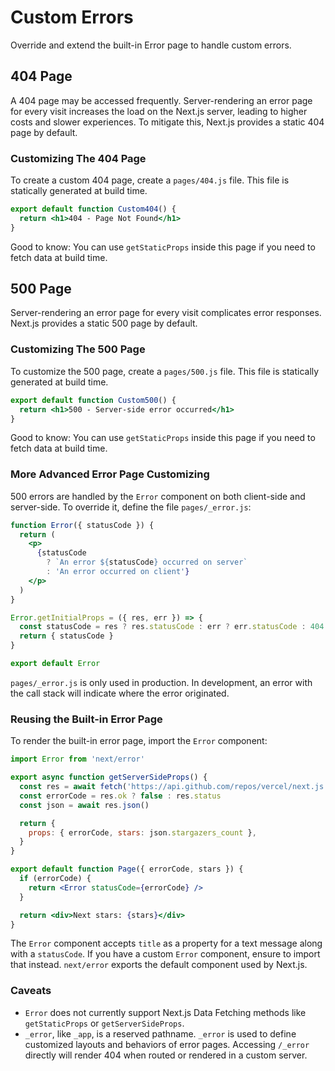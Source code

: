 # Custom Errors

Override and extend the built-in Error page to handle custom errors.

## 404 Page

A 404 page may be accessed frequently. Server-rendering an error page for every visit increases the load on the Next.js server, leading to higher costs and slower experiences. To mitigate this, Next.js provides a static 404 page by default.

### Customizing The 404 Page

To create a custom 404 page, create a `pages/404.js` file. This file is statically generated at build time.

```jsx
export default function Custom404() {
  return <h1>404 - Page Not Found</h1>
}
```

Good to know: You can use `getStaticProps` inside this page if you need to fetch data at build time.

## 500 Page

Server-rendering an error page for every visit complicates error responses. Next.js provides a static 500 page by default.

### Customizing The 500 Page

To customize the 500 page, create a `pages/500.js` file. This file is statically generated at build time.

```jsx
export default function Custom500() {
  return <h1>500 - Server-side error occurred</h1>
}
```

Good to know: You can use `getStaticProps` inside this page if you need to fetch data at build time.

### More Advanced Error Page Customizing

500 errors are handled by the `Error` component on both client-side and server-side. To override it, define the file `pages/_error.js`:

```jsx
function Error({ statusCode }) {
  return (
    <p>
      {statusCode
        ? `An error ${statusCode} occurred on server`
        : 'An error occurred on client'}
    </p>
  )
}

Error.getInitialProps = ({ res, err }) => {
  const statusCode = res ? res.statusCode : err ? err.statusCode : 404
  return { statusCode }
}

export default Error
```

`pages/_error.js` is only used in production. In development, an error with the call stack will indicate where the error originated.

### Reusing the Built-in Error Page

To render the built-in error page, import the `Error` component:

```jsx
import Error from 'next/error'

export async function getServerSideProps() {
  const res = await fetch('https://api.github.com/repos/vercel/next.js')
  const errorCode = res.ok ? false : res.status
  const json = await res.json()

  return {
    props: { errorCode, stars: json.stargazers_count },
  }
}

export default function Page({ errorCode, stars }) {
  if (errorCode) {
    return <Error statusCode={errorCode} />
  }

  return <div>Next stars: {stars}</div>
}
```

The `Error` component accepts `title` as a property for a text message along with a `statusCode`. If you have a custom `Error` component, ensure to import that instead. `next/error` exports the default component used by Next.js.

### Caveats

- `Error` does not currently support Next.js Data Fetching methods like `getStaticProps` or `getServerSideProps`.
- `_error`, like `_app`, is a reserved pathname. `_error` is used to define customized layouts and behaviors of error pages. Accessing `/_error` directly will render 404 when routed or rendered in a custom server.